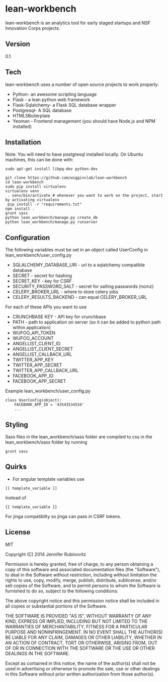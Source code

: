 lean-workbench
=========

lean-workbench is an analytics tool for early staged startups and NSF Innovation Corps projects.


Version
-

0.1

Tech
-----------

lean-workbench uses a number of open source projects to work properly:

* Python- an awesome scripting language
* Flask - a lean python web framework
* Flask-Sqlalchemy- a Flask SQL database wrapper
* Postgresql- A SQL database
* HTML5Boilerplate
* Yeoman - Frontend management (you should have Node.js and NPM installed)
 
Installation
--------------
Note: You will need to have postgresql installed locally. On Ubuntu machines, this can be done with:
```
sudo apt-get install libpq-dev python-dev
```
```
git clone https://github.com/wigginslab/lean-workbench
cd lean-workbench
sudo pip install virtualenv
virtualenv venv
 . venv/bin/activate # whenever you want to work on the project, start by activating virtualenv
 pip install -r "requirements.txt"
npm install .
grunt sass
python lean_workbench/manage.py create_db
python lean_workbench/manage.py runserver 
```
Configuration
--------------------
The following variables must be set in an object called UserConfig in lean_workbench/user_config.py

* SQLALCHEMY_DATABASE_URI - url to a sqlalchemy compatible database
* SECRET - secret for hashing
* SECRET_KEY - key for CSRF
* SECURITY_PASSWORD_SALT - secret for salting passwords (nomz)
* CELERY_BROKER_URL - where to store celery jobs
* CELERY_RESULTS_BACKEND - can equal CELERY_BROKER_URL

For each of these APIs you want to use

* CRUNCHBASE KEY - API key for crunchbase
* PATH - path to application on server (so it can be added to python path within application)
* WUFOO_API_TOKEN
* WUFOO_ACCOUNT
* ANGELLIST_CLIENT_ID
* ANGELLIST_CLIENT_SECRET
* ANGELLIST_CALLBACK_URL
* TWITTER_APP_KEY
* TWITTER_APP_SECRET
* TWITTER_APP_CALLBACK_URL
* FACEBOOK_APP_ID
* FACEBOOK_APP_SECRET

Example lean_workbench/user_config.py
```
class UserConfig(object):
    FACEBOOK_APP_ID = '43543534534'
    ...
```

Styling
----
Sass files in the lean_workbench/sass folder are compiled to css in the lean_workbench/sass folder by running
```
grunt sass
```

Quirks
----
* For angular template variables use 
```
[[ template_variable ]]
```
Instead of 
```
{{ template_variable }}
```
For jinga compatiblity so jinga can pass in CSRF tokens.

License
-

MIT

Copyright (C) 2014 Jennifer Rubinovitz

Permission is hereby granted, free of charge, to any person obtaining a copy of this software and associated documentation files (the "Software"), to deal in the Software without restriction, including without limitation the rights to use, copy, modify, merge, publish, distribute, sublicense, and/or sell copies of the Software, and to permit persons to whom the Software is furnished to do so, subject to the following conditions:

The above copyright notice and this permission notice shall be included in all copies or substantial portions of the Software.

THE SOFTWARE IS PROVIDED "AS IS", WITHOUT WARRANTY OF ANY KIND, EXPRESS OR IMPLIED, INCLUDING BUT NOT LIMITED TO THE WARRANTIES OF MERCHANTABILITY, FITNESS FOR A PARTICULAR PURPOSE AND NONINFRINGEMENT. IN NO EVENT SHALL THE AUTHOR(S) BE LIABLE FOR ANY CLAIM, DAMAGES OR OTHER LIABILITY, WHETHER IN AN ACTION OF CONTRACT, TORT OR OTHERWISE, ARISING FROM, OUT OF OR IN CONNECTION WITH THE SOFTWARE OR THE USE OR OTHER DEALINGS IN THE SOFTWARE.

Except as contained in this notice, the name of the author(s) shall not be used in advertising or otherwise to promote the sale, use or other dealings in this Software without prior written authorization from those author(s).
